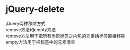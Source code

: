 # jQuery-delete
jQuery两种移除方式<br>
remove方法和empty方法<br>
remove方法用于把所有当前标签之内包的元素括标签直接移除<br>
empty方法用于把标签中的元素清空
